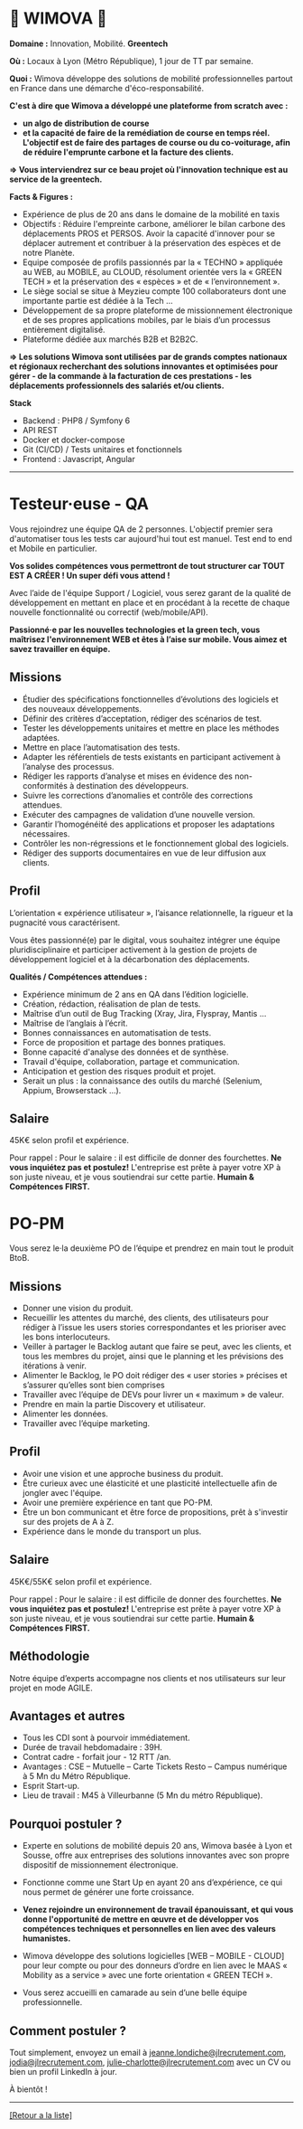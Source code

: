 # 🚖 WIMOVA 🚖

**Domaine :** Innovation, Mobilité. **Greentech**

**Où :** Locaux à Lyon (Métro République), 1 jour de TT par semaine.  

**Quoi :** Wimova développe des solutions de mobilité professionnelles partout en France dans une démarche d'éco-responsabilité. 

**C'est à dire que Wimova a développé une plateforme from scratch avec :** 
* **un algo de distribution de course** 
* **et la capacité de faire de la remédiation de course en temps réel. 
L'objectif est de faire des partages de course ou du co-voiturage, afin de réduire l'emprunte carbone et la facture des clients.**

**=> Vous interviendrez sur ce beau projet où l'innovation technique est au service de la greentech.**


**Facts & Figures :**

* Expérience de plus de 20 ans dans le domaine de la mobilité en taxis
* Objectifs : Réduire l'empreinte carbone, améliorer le bilan carbone des déplacements PROS et PERSOS. Avoir la capacité d'innover pour se déplacer autrement et contribuer à la préservation des espèces et de notre Planète.
* Equipe composée de profils passionnés par la « TECHNO » appliquée au WEB, au MOBILE, au CLOUD, résolument orientée vers la « GREEN TECH » et la préservation des « espèces » et de « l’environnement ».
* Le siège social se situe à Meyzieu compte 100 collaborateurs dont une importante partie est dédiée à la Tech ...
* Développement de sa propre plateforme de missionnement électronique et de ses propres applications mobiles, par le biais d’un processus entièrement digitalisé. 
* Plateforme dédiée aux marchés B2B et B2B2C.

**=> Les solutions Wimova sont utilisées par de grands comptes nationaux et régionaux recherchant des solutions innovantes et optimisées pour gérer - de la commande à la facturation de ces prestations - les déplacements professionnels des salariés et/ou clients.**


**Stack**

* Backend : PHP8 / Symfony 6
* API REST
* Docker et docker-compose
* Git (CI/CD) / Tests unitaires et fonctionnels
* Frontend : Javascript, Angular

---

# Testeur·euse -  QA

Vous rejoindrez une équipe QA de 2 personnes. L'objectif premier sera d'automatiser tous les tests car aujourd'hui tout est manuel. Test end to end et Mobile en particulier. 

**Vos solides compétences vous permettront de tout structurer car TOUT EST A CRÉER ! Un super défi vous attend !**

Avec l’aide de l'équipe Support / Logiciel, vous serez garant de la qualité de développement en mettant en place et en procédant à la recette de chaque nouvelle fonctionnalité ou correctif (web/mobile/API).

**Passionné·e par les nouvelles technologies et la green tech, vous maîtrisez l'environnement WEB et êtes à l’aise sur mobile. Vous aimez et savez travailler en équipe.**

## Missions

* Étudier des spécifications fonctionnelles d’évolutions des logiciels et des nouveaux développements.
* Définir des critères d’acceptation, rédiger des scénarios de test.
* Tester les développements unitaires et mettre en place les méthodes adaptées.
* Mettre en place l’automatisation des tests.
* Adapter les référentiels de tests existants en participant activement à l’analyse des processus.
* Rédiger les rapports d’analyse et mises en évidence des non-conformités à destination des développeurs.
* Suivre les corrections d’anomalies et contrôle des corrections attendues.
* Exécuter des campagnes de validation d’une nouvelle version.
* Garantir l’homogénéité des applications et proposer les adaptations nécessaires.
* Contrôler les non-régressions et le fonctionnement global des logiciels.
* Rédiger des supports documentaires en vue de leur diffusion aux clients.

## Profil

L’orientation « expérience utilisateur », l’aisance relationnelle, la rigueur et la pugnacité vous caractérisent.

Vous êtes passionné(e) par le digital, vous souhaitez intégrer une équipe pluridisciplinaire et participer activement à la gestion de projets de développement logiciel et à la décarbonation des déplacements. 

**Qualités / Compétences attendues :**

* Expérience minimum de 2 ans en QA dans l’édition logicielle.
* Création, rédaction, réalisation de plan de tests.
* Maîtrise d’un outil de Bug Tracking (Xray, Jira, Flyspray, Mantis ...
* Maîtrise de l’anglais à l’écrit.
* Bonnes connaissances en automatisation de tests.
* Force de proposition et partage des bonnes pratiques.
* Bonne capacité d'analyse des données et de synthèse.
* Travail d'équipe, collaboration, partage et communication.
* Anticipation et gestion des risques produit et projet.
* Serait un plus : la connaissance des outils du marché (Selenium, Appium, Browserstack ...).

## Salaire 

45K€ selon profil et expérience. 

Pour rappel : Pour le salaire : il est difficile de donner des fourchettes. **Ne vous inquiétez pas et postulez!** L'entreprise est prête à payer votre XP à son juste niveau, et je vous soutiendrai sur cette partie. **Humain & Compétences FIRST.**


# PO-PM

Vous serez le·la deuxième PO de l’équipe et prendrez en main tout le produit BtoB.

## Missions

* Donner une vision du produit.
* Recueillir les attentes du marché, des clients, des utilisateurs pour rédiger à l’issue les users stories correspondantes et les prioriser avec les bons interlocuteurs.
* Veiller  à partager le Backlog autant que faire se peut, avec les clients, et tous les membres du projet, ainsi que le planning et les prévisions des itérations à venir.
* Alimenter le Backlog, le PO doit rédiger des « user stories » précises et s’assurer qu’elles sont bien comprises
* Travailler avec l’équipe de DEVs pour livrer un « maximum » de valeur.
* Prendre en main la partie Discovery et utilisateur.
* Alimenter les données.
* Travailler avec l’équipe marketing.

## Profil

* Avoir une vision et une approche business du produit.
* Être curieux avec une élasticité et une plasticité intellectuelle afin de jongler avec l'équipe.
* Avoir une première  expérience en tant que PO-PM.
* Être un bon communicant et être force de propositions, prêt à s'investir sur des projets de A à Z.
* Expérience dans le monde du transport un plus.

## Salaire 

45K€/55K€ selon profil et expérience. 

Pour rappel : Pour le salaire : il est difficile de donner des fourchettes. **Ne vous inquiétez pas et postulez!** L'entreprise est prête à payer votre XP à son juste niveau, et je vous soutiendrai sur cette partie. **Humain & Compétences FIRST.**

## Méthodologie

Notre équipe d’experts accompagne nos clients et nos utilisateurs sur leur projet en mode AGILE.

## Avantages et autres

* Tous les CDI sont à pourvoir immédiatement.
* Durée de travail hebdomadaire : 39H.
* Contrat cadre - forfait jour - 12 RTT /an. 
* Avantages : CSE – Mutuelle – Carte Tickets Resto – Campus numérique à 5 Mn du Métro République.
* Esprit Start-up.
* Lieu de travail : M45 à Villeurbanne (5 Mn du métro République).


## Pourquoi postuler ?

* Experte en solutions de mobilité depuis 20 ans, Wimova basée à Lyon et Sousse, offre aux entreprises des solutions innovantes avec son propre dispositif de missionnement électronique. 
* Fonctionne comme une Start Up en ayant 20 ans d’expérience, ce qui nous permet de générer une forte croissance.

* **Venez rejoindre un environnement de travail épanouissant, et qui vous donne l'opportunité de mettre en œuvre et de développer vos compétences techniques et personnelles en lien avec des valeurs humanistes.** 

* Wimova développe des solutions logicielles [WEB – MOBILE - CLOUD] pour leur compte ou pour des donneurs d’ordre en lien avec le MAAS « Mobility as a service » avec une forte orientation « GREEN TECH ».

* Vous serez accueilli en camarade au sein d’une belle équipe professionnelle.


## Comment postuler ?

Tout simplement, envoyez un email à jeanne.londiche@jlrecrutement.com, jodia@jlrecrutement.com, julie-charlotte@jlrecrutement.com  avec un CV ou bien un profil LinkedIn à jour. 

À bientôt !

----
<a href="https://github.com/jlondiche/job-board-php/blob/master/README.md">[Retour a la liste]</a>
